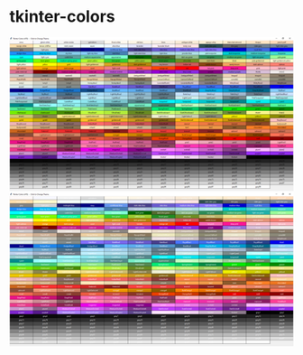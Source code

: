 # tkinter-colors
![Screenshot - Dark Theme](https://github.com/Luzog78/tkinter-colors/blob/main/Screenshots/Screenshot%20-%20Dark%20Theme.png?raw=true)
![Screenshot - Light Theme](https://github.com/Luzog78/tkinter-colors/blob/main/Screenshots/Screenshot%20-%20Light%20Theme.png?raw=true)